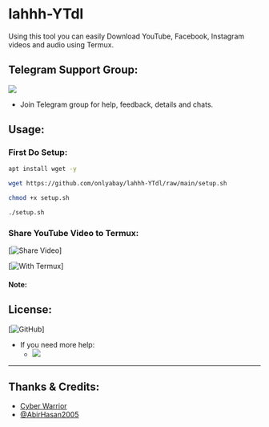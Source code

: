# lahhh-YTdl
Using this tool you can easily Download YouTube, Facebook, Instagram videos and audio using Termux.

## Telegram Support Group:
<a href="https://t.me/linux_repo"><img src="https://img.shields.io/badge/Join-Telegram%20Group-blue.svg?logo=telegram"></a>

* Join Telegram group for help, feedback, details and chats.

## Usage:
### First Do Setup:
```bash
apt install wget -y

wget https://github.com/onlyabay/lahhh-YTdl/raw/main/setup.sh

chmod +x setup.sh

./setup.sh
```
### Share YouTube Video to Termux:
[![Share Video](https://telegra.ph/file/265d9e748f703f227dbca.jpg)]

[![With Termux](https://telegra.ph/file/8fd546c37ab766da2b1c8.jpg)]

#### Note:


## License:
[![GitHub](https://img.shields.io/github/license/AbirHasan2005/LR-YTDL?color=blue)]

- If you need more help:
    - <a href="https://t.me/linux_repo"><img src="https://img.shields.io/badge/Join-Telegram%20Group-blue.svg?logo=telegram"></a>
---


## Thanks & Credits:

- [Cyber Warrior](https://telegram.dog/Cyberw4rriors)
- [@AbirHasan2005](https://telegram.dog/AbirHasan2005)


